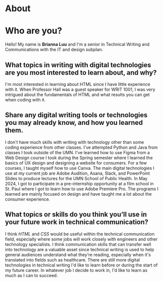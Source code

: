 # About

# Who are you?

Hello! My name is **Brianna Luu** and I'm a senior in Technical Writing and Communications with the IT and design subplan. 

## What topics in writing with digital technologies are you most interested to learn about, and why?

I'm most interested in learning about HTML since I have little experience with it. When Professor Hall was a guest speaker for WRIT 1001, I was very intrigued about the fundamentals of HTML and what results you can get when coding with it. 

## Share any digital writing tools or technologies you may already know, and how you learned them.

I don't have much skills with writing with technology other than some coding experience from other classes. I've attempted Python and Java from classes I took outside of the UMN. I've learned how to use Figma from a Web Design course I took during the Spring semester where I learned the basics of UX design and designing a website for consumers. For a few courses, I taught myself how to use Canva. The main digital technologies I use at my current job are Adobe Audition, Asana, Slack, and PowerPoint Slides to produce lectures for the UMN School of Public Health. In May 2024, I got to participate in a pre-internship opportunity at a film school in St. Paul where I got to learn how to use Adobe Premiere Pro. The programs I learned are mainly focused on design and have taught me a lot about the consumer experience. 

## What topics or skills do you think you’ll use in your future work in technical communication?

I think _HTML_ and _CSS_ would be useful within the technical communication field, especially where some jobs will work closely with engineers and other technology specialists. I think communication skills that can transfer well into technology are a valuable asset since technical writing is used to help general audiences understand what they're reading, especially when it's translated into fields such as healthcare. There are still more digital technologies in technical writing I'd like to learn before or during the start of my future career. In whatever job I decide to work in, I'd like to learn as much as I can to succeed.
